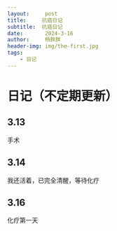 ```yaml
---
layout:     post
title:     抗癌日记
subtitle:  抗癌日记
date:       2024-3-16
author:     杨胖胖
header-img: img/the-first.jpg
tags:
    - 日记
---
```

# 日记（不定期更新）
## 3.13
手术
## 3.14
我还活着，已完全清醒，等待化疗
## 3.16
化疗第一天